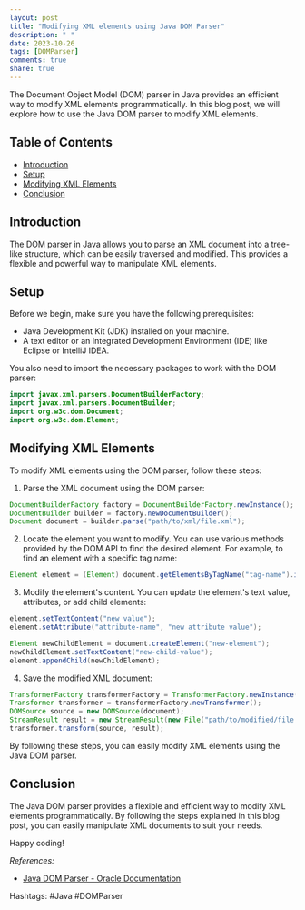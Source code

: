 ```yaml
---
layout: post
title: "Modifying XML elements using Java DOM Parser"
description: " "
date: 2023-10-26
tags: [DOMParser]
comments: true
share: true
---
```


The Document Object Model (DOM) parser in Java provides an efficient way to modify XML elements programmatically. In this blog post, we will explore how to use the Java DOM parser to modify XML elements.

## Table of Contents
- [Introduction](#introduction)
- [Setup](#setup)
- [Modifying XML Elements](#modifying-xml-elements)
- [Conclusion](#conclusion)

## Introduction
The DOM parser in Java allows you to parse an XML document into a tree-like structure, which can be easily traversed and modified. This provides a flexible and powerful way to manipulate XML elements.

## Setup
Before we begin, make sure you have the following prerequisites:

- Java Development Kit (JDK) installed on your machine.
- A text editor or an Integrated Development Environment (IDE) like Eclipse or IntelliJ IDEA.

You also need to import the necessary packages to work with the DOM parser:

```java
import javax.xml.parsers.DocumentBuilderFactory;
import javax.xml.parsers.DocumentBuilder;
import org.w3c.dom.Document;
import org.w3c.dom.Element;
```

## Modifying XML Elements
To modify XML elements using the DOM parser, follow these steps:

1. Parse the XML document using the DOM parser:
```java
DocumentBuilderFactory factory = DocumentBuilderFactory.newInstance();
DocumentBuilder builder = factory.newDocumentBuilder();
Document document = builder.parse("path/to/xml/file.xml");
```

2. Locate the element you want to modify. You can use various methods provided by the DOM API to find the desired element. For example, to find an element with a specific tag name:
```java
Element element = (Element) document.getElementsByTagName("tag-name").item(0);
```

3. Modify the element's content. You can update the element's text value, attributes, or add child elements:
```java
element.setTextContent("new value");
element.setAttribute("attribute-name", "new attribute value");

Element newChildElement = document.createElement("new-element");
newChildElement.setTextContent("new-child-value");
element.appendChild(newChildElement);
```

4. Save the modified XML document:
```java
TransformerFactory transformerFactory = TransformerFactory.newInstance();
Transformer transformer = transformerFactory.newTransformer();
DOMSource source = new DOMSource(document);
StreamResult result = new StreamResult(new File("path/to/modified/file.xml"));
transformer.transform(source, result);
```

By following these steps, you can easily modify XML elements using the Java DOM parser.

## Conclusion
The Java DOM parser provides a flexible and efficient way to modify XML elements programmatically. By following the steps explained in this blog post, you can easily manipulate XML documents to suit your needs.

Happy coding!

_References:_
- [Java DOM Parser - Oracle Documentation](https://docs.oracle.com/javase/tutorial/jaxp/dom/index.html)

Hashtags: #Java #DOMParser